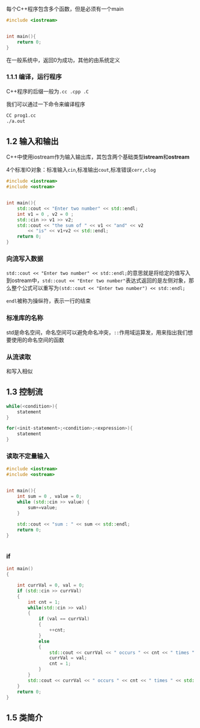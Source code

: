 每个C++程序包含多个函数，但是必须有一个main

```c++
#include <iostream>


int main(){
	return 0;	
}

```

在一般系统中，返回0为成功，其他的由系统定义

### 1.1.1 编译，运行程序

C++程序的后缀一般为`.cc .cpp .C`

我们可以通过一下命令来编译程序

```sh
CC prog1.cc
./a.out
```

## 1.2 输入和输出

C++中使用iostream作为输入输出库，其包含两个基础类型**istream**和**ostream**

4个标准IO对象：标准输入`cin`,标准输出`cout`,标准错误`cerr,clog`

```c++
#include <iostream>
#include <ostream>


int main(){
	std::cout << "Enter two number" << std::endl;
	int v1 = 0 , v2 = 0 ;
	std::cin >> v1 >> v2;
	std::cout << "the sum of " << v1 << "and" << v2 
		<< "is" << v1+v2 << std::endl;
	return 0;	
}

```

### 向流写入数据

`std::cout << "Enter two number" << std::endl;`的意思就是将给定的值写入到ostream中，`std::cout << "Enter two number"`表达式返回的是左侧对象，那么整个公式可以重写为`(std::cout << "Enter two number") << std::endl;`

`endl`被称为操纵符，表示一行的结束

### 标准库的名称

std是命名空间，命名空间可以避免命名冲突，`::`作用域运算发，用来指出我们想要使用的命名空间的函数

### 从流读取

和写入相似

## 1.3 控制流

```c++
while(<condition>){
	statement
}
```

```c++
for(<init-statement>;<condition>;<expression>){
    statement
}
```

### 读取不定量输入

```c++
#include <iostream>
#include <ostream>


int main(){
	int sum = 0 , value = 0;
	while (std::cin >> value) {
		sum+=value;	
	}
	
	std::cout << "sum : " << sum << std::endl;
	return 0;	
}



```

### if

```c++
int main()
{

	int currVal = 0, val = 0;
	if (std::cin >> currVal)
	{
		int cnt = 1;
		while(std::cin >> val)
		{
			if (val == currVal)
			{
				++cnt;
			}
			else
			{
				std::cout << currVal << " occurs " << cnt << " times " << std::endl;
				currVal = val;
				cnt = 1;
			}
		}
		std::cout << currVal << " occurs " << cnt << " times " << std::endl;
	}
	return 0;
}

```

## 1.5 类简介



